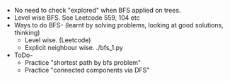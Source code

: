 * No need to check "explored" when BFS applied on trees.
* Level wise BFS. See Leetcode 559, 104 etc
* Ways to do BFS- (learnt by solving problems, looking at good solutions, thinking)
  * Level wise. (Leetcode)
  * Explicit neighbour wise. ./bfs_1.py
* ToDo-
  * Practice "shortest path by bfs problem"
  * Practice "connected components via DFS"
